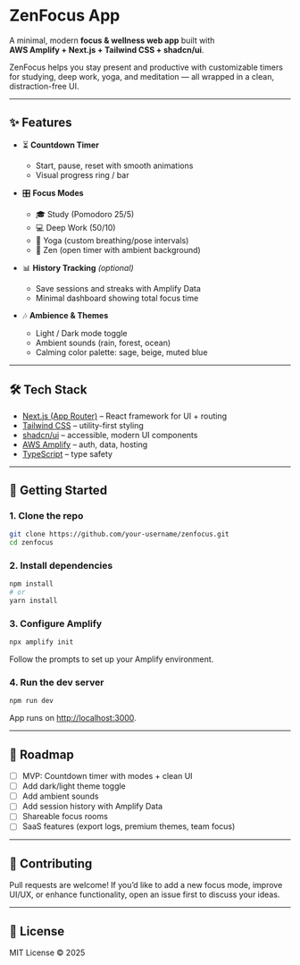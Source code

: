# ZenFocus App

A minimal, modern **focus & wellness web app** built with  
**AWS Amplify + Next.js + Tailwind CSS + shadcn/ui**.

ZenFocus helps you stay present and productive with customizable timers for studying, deep work, yoga, and meditation — all wrapped in a clean, distraction-free UI.

---

## ✨ Features

- ⏳ **Countdown Timer**
  - Start, pause, reset with smooth animations
  - Visual progress ring / bar

- 🎛 **Focus Modes**
  - 🎓 Study (Pomodoro 25/5)
  - 💻 Deep Work (50/10)
  - 🧘 Yoga (custom breathing/pose intervals)
  - 🌌 Zen (open timer with ambient background)

- 📊 **History Tracking** _(optional)_
  - Save sessions and streaks with Amplify Data
  - Minimal dashboard showing total focus time

- 🎶 **Ambience & Themes**
  - Light / Dark mode toggle
  - Ambient sounds (rain, forest, ocean)
  - Calming color palette: sage, beige, muted blue

---

## 🛠️ Tech Stack

- [Next.js (App Router)](https://nextjs.org/) – React framework for UI + routing
- [Tailwind CSS](https://tailwindcss.com/) – utility-first styling
- [shadcn/ui](https://ui.shadcn.com/) – accessible, modern UI components
- [AWS Amplify](https://aws.amazon.com/amplify/) – auth, data, hosting
- [TypeScript](https://www.typescriptlang.org/) – type safety

---

## 🚀 Getting Started

### 1. Clone the repo

```bash
git clone https://github.com/your-username/zenfocus.git
cd zenfocus
```

### 2. Install dependencies

```bash
npm install
# or
yarn install
```

### 3. Configure Amplify

```bash
npx amplify init
```

Follow the prompts to set up your Amplify environment.

### 4. Run the dev server

```bash
npm run dev
```

App runs on [http://localhost:3000](http://localhost:3000).

---

## 🌱 Roadmap

- [ ] MVP: Countdown timer with modes + clean UI
- [ ] Add dark/light theme toggle
- [ ] Add ambient sounds
- [ ] Add session history with Amplify Data
- [ ] Shareable focus rooms
- [ ] SaaS features (export logs, premium themes, team focus)

---

## 🤝 Contributing

Pull requests are welcome!
If you’d like to add a new focus mode, improve UI/UX, or enhance functionality, open an issue first to discuss your ideas.

---

## 📜 License

MIT License © 2025
